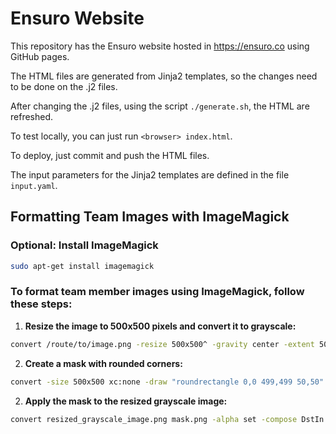 # Ensuro Website

This repository has the Ensuro website hosted in https://ensuro.co using GitHub pages.

The HTML files are generated from Jinja2 templates, so the changes need to be done on the .j2 files.

After changing the .j2 files, using the script `./generate.sh`, the HTML are refreshed.

To test locally, you can just run `<browser> index.html`.

To deploy, just commit and push the HTML files.

The input parameters for the Jinja2 templates are defined in the file `input.yaml`.

## Formatting Team Images with ImageMagick

### Optional: Install ImageMagick

```bash
sudo apt-get install imagemagick
```

### To format team member images using ImageMagick, follow these steps:

1. **Resize the image to 500x500 pixels and convert it to grayscale:**

```bash
convert /route/to/image.png -resize 500x500^ -gravity center -extent 500x500 -colorspace Gray resized_grayscale_image.png
```
2. **Create a mask with rounded corners:**

```bash
convert -size 500x500 xc:none -draw "roundrectangle 0,0 499,499 50,50" mask.png
```
2. **Apply the mask to the resized grayscale image:**

```bash
convert resized_grayscale_image.png mask.png -alpha set -compose DstIn -composite team_member.png
```